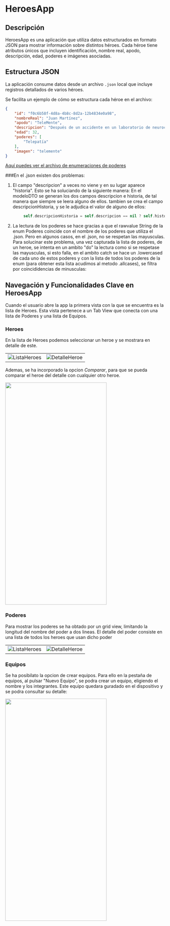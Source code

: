 # HeroesApp

## Descripción
HeroesApp es una aplicación que utiliza datos estructurados en formato JSON para mostrar información sobre distintos héroes. Cada héroe tiene atributos únicos que incluyen identificación, nombre real, apodo, descripción, edad, poderes e imágenes asociadas.

## Estructura JSON
La aplicación consume datos desde un archivo `.json`  local que incluye registros detallados de varios héroes. 

Se facilita un ejemplo de cómo se estructura cada héroe en el archivo:

```json
{
    "id": "f0c6b58f-4d8a-4b8c-8d2a-12b4834e0a98",
    "nombreReal": "Juan Martínez",
    "apodo": "TeleMente",
    "descripcion": "Después de un accidente en un laboratorio de neurociencia, Juan adquirió la capacidad de leer y manipular pensamientos.",
    "edad": 32,
    "poderes": [
        "Telepatía"
    ],
    "imagen": "telemente"
}
```
[Aquí puedes ver el archivo de enumeraciones de poderes](/HeroesAppSwiftUI/Enums.swift)

###En el .json existen dos problemas:

1. El campo "descripcion" a veces no viene y en su lugar aparece "historia". Esto se ha soluciando de la siguiente manera:
En el modeloDTO se generan los dos campos descripcion e historia, de tal manera que siempre se leera alguno de ellos. 
tambien se crea el campo descripcionHistoria, y se le adjudica el valor de alguno de ellos:
```swift
        self.descripcionHistoria = self.descripcion == nil ? self.historia : self.descripcion
```        

2. La lectura de los poderes se hace gracias a que el rawvalue String de la enum Poderes coincide con el nombre de los poderes que utiliza el .json. Pero en algunos casos, en el .json, no se respetan las mayusculas. Para solucinar este problema, una vez capturada la lista de poderes, de un heroe, se intenta en un ambito "do" la lectura como si se respetase las mayusculas, si esto falla, en el ambito catch se hace un .lowercased de cada uno de estos poderes y con la lista de todos los poderes de la enum (para obtener esta lista acudimos al metodo .allcases), se filtra por coincididencias de minusculas:


## Navegación y Funcionalidades Clave en HeroesApp


Cuando el usuario abre la app la primera vista con la que se encuentra es la lista de Heroes. Esta vista pertenece a un Tab View que conecta con una lista de Poderes y una lista de Equipos.

### Heroes
En la lista de Heroes podemos seleccionar un heroe y se mostrara en detalle de este. 

| | |
|:---:|:---:|
| ![ListaHeroes](/Imagenes/CapturaListaHeroes.png) | ![DetalleHeroe](/Imagenes/CapturaDetalleHeroe.png) |

Ademas, se ha incorporado la opcion _Comparar_, para que se pueda comparar el heroe del detalle con cualquier otro heroe. 

<img src="/Imagenes/VideoComparar.gif" width="320" height="700" >


### Poderes

Para mostrar los poderes se ha obtado por un grid view, limitando la longitud del nombre del poder a dos lineas.
El detalle del poder consiste en una lista de todos los heroes que usan dicho poder

| | |
|:---:|:---:|
| ![ListaHeroes](/Imagenes/CapturaListaPoderes.png) | ![DetalleHeroe](/Imagenes/CapturaDetallePoderes.png) |



### Equipos

Se ha posibilato la opcion de crear equipos. Para ello en la pestaña de equipos, al pulsar "Nuevo Equipo", se podra crear un equipo, eligiendo el nombre y los integrantes. Este equipo quedara guradado en el dispositivo y se podra consultar su detalle:

<img src="/Imagenes/VideoCreacionEquipos.gif" width="320" height="700">
